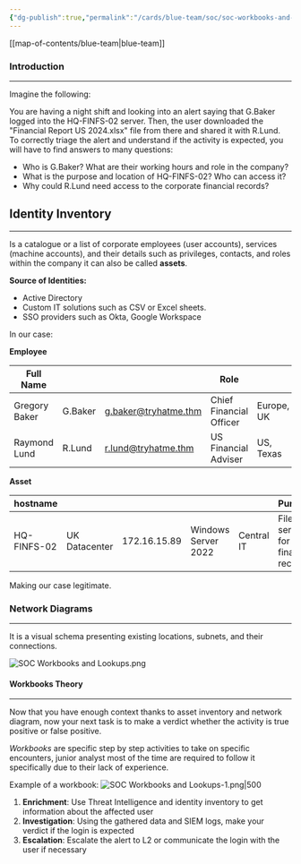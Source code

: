 ```yaml
---
{"dg-publish":true,"permalink":"/cards/blue-team/soc/soc-workbooks-and-lookups/"}
---
```


[[map-of-contents/blue-team\|blue-team]]
### Introduction
---
Imagine the following:

You are having a night shift and looking into an alert saying that G.Baker logged into the HQ-FINFS-02 server. Then, the user downloaded the "Financial Report US 2024.xlsx" file from there and shared it with R.Lund. To correctly triage the alert and understand if the activity is expected, you will have to find answers to many questions:

- Who is G.Baker? What are their working hours and role in the company?
- What is the purpose and location of HQ-FINFS-02? Who can access it?
- Why could R.Lund need access to the corporate financial records?
## Identity Inventory
---
Is a catalogue or a list of corporate employees (user accounts), services (machine accounts), and their details such as privileges, contacts, and roles within the company it can also be called **assets**.

**Source of Identities:**
- Active Directory
- Custom IT solutions such as CSV or Excel sheets.
- SSO providers such as Okta, Google Workspace

In our case:

**Employee**

| **Full Name** |         |                      | **Role**                |            |                  |
| ------------- | ------- | -------------------- | ----------------------- | ---------- | ---------------- |
| Gregory Baker | G.Baker | g.baker@tryhatme.thm | Chief Financial Officer | Europe, UK | VPN, HQ, FINANCE |
| Raymond Lund  | R.Lund  | r.lund@tryhatme.thm  | US Financial Adviser    | US, Texas  | VPN, FINANCE     |
**Asset**

| **hostname** |               |              |                     |            | **Purpose**                       |
| ------------ | ------------- | ------------ | ------------------- | ---------- | --------------------------------- |
| HQ-FINFS-02  | UK Datacenter | 172.16.15.89 | Windows Server 2022 | Central IT | File server for financial records |
Making our case legitimate.
### Network Diagrams
---
It is a visual schema presenting existing locations, subnets, and their connections.

![SOC Workbooks and Lookups.png](/img/user/cards/blue-team/soc/images/SOC%20Workbooks%20and%20Lookups.png)
#### Workbooks Theory
---
Now that you have enough context thanks to asset inventory and network diagram, now your next task is to make a verdict whether the activity is true positive or false positive.

_Workbooks_ are specific step by step activities to take on specific encounters, junior analyst most of the time are required to follow it specifically due to their lack of experience.

Example of a workbook:
![SOC Workbooks and Lookups-1.png|500](/img/user/cards/blue-team/soc/images/SOC%20Workbooks%20and%20Lookups-1.png)

1. **Enrichment**: Use Threat Intelligence and identity inventory to get information about the affected user
2. **Investigation**: Using the gathered data and SIEM logs, make your verdict if the login is expected
3. **Escalation**: Escalate the alert to L2 or communicate the login with the user if necessary


